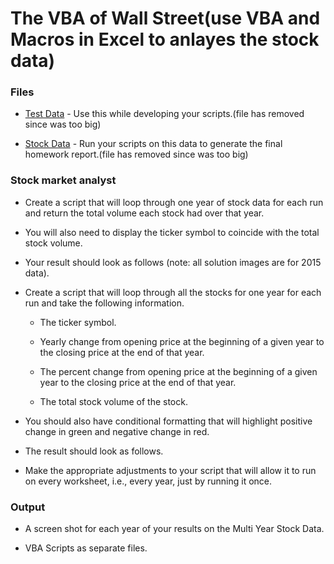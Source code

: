 # The VBA of Wall Street(use VBA and Macros in Excel to anlayes the  stock data)

### Files

* [Test Data](Resources/alphabetical_testing.xlsx) - Use this while developing your scripts.(file has removed since was too big)

* [Stock Data](Resources/Multiple_year_stock_data.xlsx) - Run your scripts on this data to generate the final homework report.(file has removed since was too big)

### Stock market analyst


* Create a script that will loop through one year of stock data for each run and return the total volume each stock had over that year.

* You will also need to display the ticker symbol to coincide with the total stock volume.

* Your result should look as follows (note: all solution images are for 2015 data).

* Create a script that will loop through all the stocks for one year for each run and take the following information.

  * The ticker symbol.

  * Yearly change from opening price at the beginning of a given year to the closing price at the end of that year.

  * The percent change from opening price at the beginning of a given year to the closing price at the end of that year.

  * The total stock volume of the stock.

* You should also have conditional formatting that will highlight positive change in green and negative change in red.

* The result should look as follows.

* Make the appropriate adjustments to your script that will allow it to run on every worksheet, i.e., every year, just by running it once.

### Output
  * A screen shot for each year of your results on the Multi Year Stock Data.

  * VBA Scripts as separate files.





